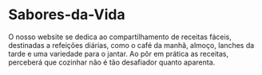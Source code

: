 # Sabores-da-Vida
O nosso website se dedica ao compartilhamento de receitas fáceis, destinadas a refeições diárias, como o café da manhã, almoço, lanches da tarde e uma variedade para o jantar. Ao pôr em prática as receitas, perceberá que cozinhar não é tão desafiador quanto aparenta.
